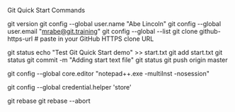 Git Quick Start Commands

git version
git config --global user.name "Abe Lincoln"
git config --global user.email "mrabe@git.training"
git config --global --list
git clone github-https-url  # paste in your GitHub HTTPS clone URL

git status
echo "Test Git Quick Start demo" >> start.txt
git add start.txt
git status
git commit -m "Adding start text file"
git status
git push origin master

git config --global core.editor "notepad++.exe -multiInst -nosession"

git config --global credential.helper 'store'

git rebase <merged branch>
git rebase --abort
 
